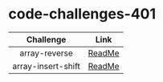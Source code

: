 # code-challenges-401

|        Challenge      |     Link     |
| :--------------------:| :----------: |
|    array-reverse      |     [ReadMe](./array-reverse/README.md) |
| array-insert-shift    |     [ReadMe](./array-insert-shift/README.md) |